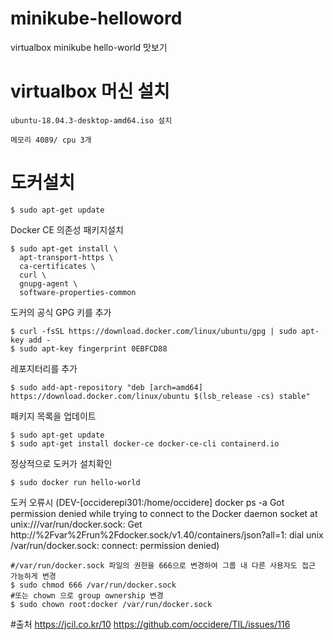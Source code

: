 # minikube-helloword
virtualbox minikube hello-world 맛보기

# virtualbox 머신 설치
```
ubuntu-18.04.3-desktop-amd64.iso 설치

메모리 4089/ cpu 3개
```

# 도커설치
```
$ sudo apt-get update
```
Docker CE 의존성 패키지설치
```
$ sudo apt-get install \
  apt-transport-https \
  ca-certificates \
  curl \
  gnupg-agent \
  software-properties-common
```
도커의 공식 GPG 키를 추가
```
$ curl -fsSL https://download.docker.com/linux/ubuntu/gpg | sudo apt-key add -
$ sudo apt-key fingerprint 0EBFCD88
```
레포지터리를 추가
```
$ sudo add-apt-repository "deb [arch=amd64] https://download.docker.com/linux/ubuntu $(lsb_release -cs) stable" 
```
패키지 목록을 업데이트
```
$ sudo apt-get update
$ sudo apt-get install docker-ce docker-ce-cli containerd.io
```
정상적으로 도커가 설치확인
```
$ sudo docker run hello-world
```
도커 오류시
(DEV-[occiderepi301:/home/occidere] docker ps -a
Got permission denied while trying to connect to the Docker daemon socket at unix:///var/run/docker.sock: Get http://%2Fvar%2Frun%2Fdocker.sock/v1.40/containers/json?all=1: dial unix /var/run/docker.sock: connect: permission denied)
```
#/var/run/docker.sock 파일의 권한을 666으로 변경하여 그룹 내 다른 사용자도 접근 가능하게 변경
$ sudo chmod 666 /var/run/docker.sock
#또는 chown 으로 group ownership 변경
$ sudo chown root:docker /var/run/docker.sock
```



#출처
https://jcil.co.kr/10
https://github.com/occidere/TIL/issues/116
